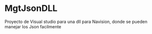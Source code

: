 # MgtJsonDLL
Proyecto de Visual studio para una dll para Navision, donde se pueden manejar los Json facilmente
